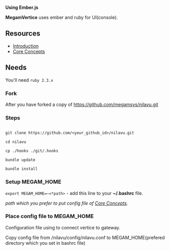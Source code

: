 **Using Ember.js**

**MegamVertice** uses ember and ruby for UI(console).

## Resources

* [Introduction](https://guides.emberjs.com/v2.6.0/)
* [Core Concepts](https://guides.emberjs.com/v2.6.0/getting-started/core-concepts/)

## Needs

You'll need `ruby 2.3.x`

### Fork

After you have forked a copy of https://github.com/megamsys/nilavu.git

### Steps

```

git clone https://github.com/<your_github_id>/nilavu.git

cd nilavu

cp ./hooks ./git/.hooks

bundle update

bundle install
```

### Setup MEGAM_HOME

`export MEGAM_HOME=~<*path>` - add this line to your **~/.bashrc** file.

*path which you prefer to put config file of [Core Concepts](https://github.com/megamsys/vertice).*


### Place config file to MEGAM_HOME

Configuration file using to connect vertice to gateway.

Copy config file from /nilavu/config/nilavu.conf to MEGAM_HOME(prefered directory which you set in bashrc file)
